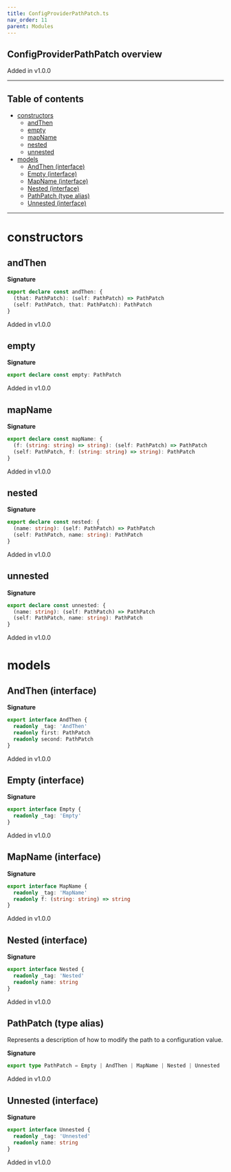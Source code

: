 ```yaml
---
title: ConfigProviderPathPatch.ts
nav_order: 11
parent: Modules
---
```


## ConfigProviderPathPatch overview

Added in v1.0.0

---

<h2 class="text-delta">Table of contents</h2>

- [constructors](#constructors)
  - [andThen](#andthen)
  - [empty](#empty)
  - [mapName](#mapname)
  - [nested](#nested)
  - [unnested](#unnested)
- [models](#models)
  - [AndThen (interface)](#andthen-interface)
  - [Empty (interface)](#empty-interface)
  - [MapName (interface)](#mapname-interface)
  - [Nested (interface)](#nested-interface)
  - [PathPatch (type alias)](#pathpatch-type-alias)
  - [Unnested (interface)](#unnested-interface)

---

# constructors

## andThen

**Signature**

```ts
export declare const andThen: {
  (that: PathPatch): (self: PathPatch) => PathPatch
  (self: PathPatch, that: PathPatch): PathPatch
}
```

Added in v1.0.0

## empty

**Signature**

```ts
export declare const empty: PathPatch
```

Added in v1.0.0

## mapName

**Signature**

```ts
export declare const mapName: {
  (f: (string: string) => string): (self: PathPatch) => PathPatch
  (self: PathPatch, f: (string: string) => string): PathPatch
}
```

Added in v1.0.0

## nested

**Signature**

```ts
export declare const nested: {
  (name: string): (self: PathPatch) => PathPatch
  (self: PathPatch, name: string): PathPatch
}
```

Added in v1.0.0

## unnested

**Signature**

```ts
export declare const unnested: {
  (name: string): (self: PathPatch) => PathPatch
  (self: PathPatch, name: string): PathPatch
}
```

Added in v1.0.0

# models

## AndThen (interface)

**Signature**

```ts
export interface AndThen {
  readonly _tag: 'AndThen'
  readonly first: PathPatch
  readonly second: PathPatch
}
```

Added in v1.0.0

## Empty (interface)

**Signature**

```ts
export interface Empty {
  readonly _tag: 'Empty'
}
```

Added in v1.0.0

## MapName (interface)

**Signature**

```ts
export interface MapName {
  readonly _tag: 'MapName'
  readonly f: (string: string) => string
}
```

Added in v1.0.0

## Nested (interface)

**Signature**

```ts
export interface Nested {
  readonly _tag: 'Nested'
  readonly name: string
}
```

Added in v1.0.0

## PathPatch (type alias)

Represents a description of how to modify the path to a configuration
value.

**Signature**

```ts
export type PathPatch = Empty | AndThen | MapName | Nested | Unnested
```

Added in v1.0.0

## Unnested (interface)

**Signature**

```ts
export interface Unnested {
  readonly _tag: 'Unnested'
  readonly name: string
}
```

Added in v1.0.0
